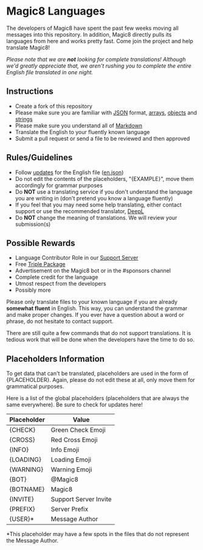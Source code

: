 # Magic8 Languages

The developers of Magic8 have spent the past few weeks moving all messages into this repository. In addition, Magic8 directly pulls its languages from here and works pretty fast. Come join the project and help translate Magic8!

*Please note that we are **not** looking for complete translations! Although we'd greatly appreciate that, we aren't rushing you to complete the entire English file translated in one night.*

## Instructions
- Create a fork of this repository
- Please make sure you are familiar with [JSON](https://developer.mozilla.org/en-US/docs/Learn/JavaScript/Objects/JSON) format, [arrays](https://developer.mozilla.org/en-US/docs/Web/JavaScript/Reference/Global_Objects/Array), [objects](https://developer.mozilla.org/en-US/docs/Web/JavaScript/Guide/Working_with_Objects) and [strings](https://developer.mozilla.org/en-US/docs/Web/JavaScript/Reference/Global_Objects/String)
- Please make sure you understand all of [Markdown](https://support.discord.com/hc/en-us/articles/210298617-Markdown-Text-101-Chat-Formatting-Bold-Italic-Underline-)
- Translate the English to your fluently known language
- Submit a pull request or send a file to be reviewed and then approved

## Rules/Guidelines
- Follow [updates](https://github.com/OfficialMagic8/Languages/commits/master/languages/en.json) for the English file ([en.json](https://github.com/OfficialMagic8/Languages/blob/master/languages/en.json))
- Do not edit the contents of the placeholders, "{EXAMPLE}", move them accordingly for grammar purposes
- Do **NOT** use a translating service if you don't understand the language you are writing in (don't pretend you know a language fluently)
- If you feel that you may need some help translating, either contact support or use the recommended translator, [DeepL](https://www.deepl.com/en/translator)
- Do **NOT** change the meaning of translations. We will review your submission(s)

## Possible Rewards
- Language Contributor Role in our [Support Server](https://discord.gg/bUUggyCjvp)
- Free [Triple Package](https://docs.magic8.xyz/info/premium#triple-package-usd-8-99-one-time-forever)
- Advertisement on the Magic8 bot or in the #sponsors channel
- Complete credit for the language
- Utmost respect from the developers
- Possibly more

Please only translate files to your known language if you are already **somewhat fluent** in English. This way, you can understand the grammar and make proper changes. If you ever have a question about a word or phrase, do not hesitate to contact support.

There are still quite a few commands that do not support translations. It is tedious work that will be done when the developers have the time to do so.

## Placeholders Information

To get data that can't be translated, placeholders are used in the form of {PLACEHOLDER}. Again, please do not edit these at all, only move them for grammatical purposes.

Here is a list of the global placeholders (placeholders that are always the same everywhere). Be sure to check for updates here!

| Placeholder | Value                 |
|-------------|-----------------------|
| {CHECK}     | Green Check Emoji     |
| {CROSS}     | Red Cross Emoji       |
| {INFO}      | Info Emoji            |
| {LOADING}   | Loading Emoji         |
| {WARNING}   | Warning Emoji         |
| {BOT}       | @Magic8               |
| {BOTNAME}   | Magic8                |
| {INVITE}    | Support Server Invite |
| {PREFIX}    | Server Prefix         |
| {USER}*     | Message Author        |

*This placeholder may have a few spots in the files that do not represent the Message Author.

